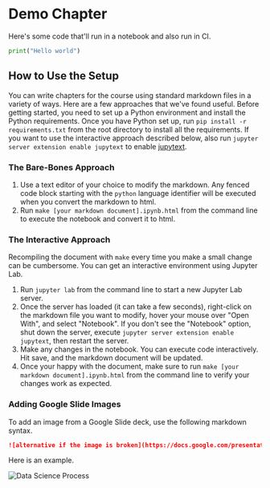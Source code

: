 # Demo Chapter

Here's some code that'll run in a notebook and also run in CI.

```python
print("Hello world")
```

## How to Use the Setup

You can write chapters for the course using standard markdown files in a variety of ways. Here are a few approaches that we've found useful. Before getting started, you need to set up a Python environment and install the Python requirements. Once you have Python set up, run `pip install -r requirements.txt` from the root directory to install all the requirements. If you want to use the interactive approach described below, also run `jupyter server extension enable jupytext` to enable [jupytext](https://jupytext.readthedocs.io/en/latest/index.html).

### The Bare-Bones Approach

1. Use a text editor of your choice to modify the markdown. Any fenced code block starting with the `python` language identifier will be executed when you convert the markdown to html.
2. Run `make [your markdown document].ipynb.html` from the command line to execute the notebook and convert it to html.

### The Interactive Approach

Recompiling the document with `make` every time you make a small change can be cumbersome. You can get an interactive environment using Jupyter Lab.

1. Run `jupyter lab` from the command line to start a new Jupyter Lab server.
2. Once the server has loaded (it can take a few seconds), right-click on the markdown file you want to modify, hover your mouse over "Open With", and select "Notebook". If you don't see the "Notebook" option, shut down the server, execute `jupyter server extension enable jupytext`, then restart the server. 
3. Make any changes in the notebook. You can execute code interactively. Hit save, and the markdown document will be updated.
4. Once your happy with the document, make sure to run `make [your markdown document].ipynb.html` from the command line to verify your changes work as expected.

### Adding Google Slide Images

To add an image from a Google Slide deck, use the following markdown syntax.

```markdown
![alternative if the image is broken](https://docs.google.com/presentation/d/<presentation identifier>/export/png?pageid=<slide identifier without the .id prefix>)
```

Here is an example.

![Data Science Process](https://docs.google.com/presentation/d/114QYFmKuJ2M5E3tlBw8Gwu2xI09tb8gnrKrNkMY9CG4/export/png?pageid=g145cde68be4_0_70)
